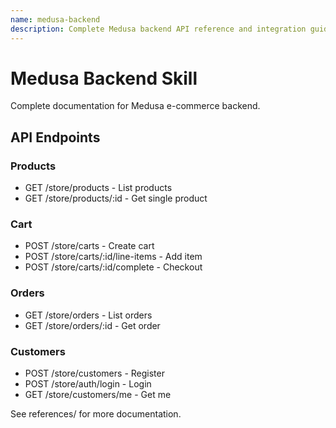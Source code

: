 ```yaml
---
name: medusa-backend
description: Complete Medusa backend API reference and integration guide
---
```


# Medusa Backend Skill

Complete documentation for Medusa e-commerce backend.

## API Endpoints

### Products
- GET /store/products - List products
- GET /store/products/:id - Get single product

### Cart
- POST /store/carts - Create cart
- POST /store/carts/:id/line-items - Add item
- POST /store/carts/:id/complete - Checkout

### Orders
- GET /store/orders - List orders
- GET /store/orders/:id - Get order

### Customers
- POST /store/customers - Register
- POST /store/auth/login - Login
- GET /store/customers/me - Get me

See references/ for more documentation.
